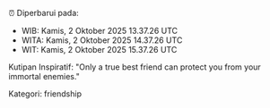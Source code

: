 ⏰ Diperbarui pada:
- WIB: Kamis, 2 Oktober 2025 13.37.26 UTC
- WITA: Kamis, 2 Oktober 2025 14.37.26 UTC
- WIT: Kamis, 2 Oktober 2025 15.37.26 UTC

Kutipan Inspiratif:
"Only a true best friend can protect you from your immortal enemies."


Kategori: friendship

